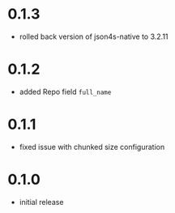 # 0.1.3

* rolled back version of json4s-native to 3.2.11

# 0.1.2

* added Repo field `full_name`

# 0.1.1

* fixed issue with chunked size configuration

# 0.1.0

* initial release
